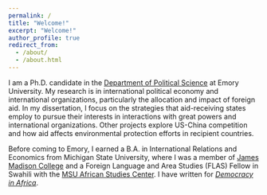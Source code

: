 ```yaml
---
permalink: /
title: "Welcome!"
excerpt: "Welcome!"
author_profile: true
redirect_from: 
  - /about/
  - /about.html
---
```

<!-- Google tag (gtag.js) -->
<script async src="https://www.googletagmanager.com/gtag/js?id=G-DCCQLNQF7K"></script>
<script>
  window.dataLayer = window.dataLayer || [];
  function gtag(){dataLayer.push(arguments);}
  gtag('js', new Date());

  gtag('config', 'G-DCCQLNQF7K');
</script>


I am a Ph.D. candidate in the [Department of Political Science](http://polisci.emory.edu/home/) at Emory University. My research is in international political economy and international organizations, particularly the allocation and impact of foreign aid. In my dissertation, I focus on the strategies that aid-receiving states employ to pursue their interests in interactions with great powers and international organizations. Other projects explore US-China competition and how aid affects environmental protection efforts in recipient countries. 

Before coming to Emory, I earned a B.A. in International Relations and Economics from Michigan State University, where I was a member of [James Madison College](http://jmc.msu.edu) and a Foreign Language and Area Studies (FLAS) Fellow in Swahili with the [MSU African Studies Center](https://africa.isp.msu.edu/). I have written for [*Democracy in Africa*](http://democracyinafrica.org). 
